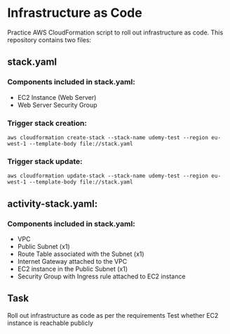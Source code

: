 # Infrastructure as Code

Practice AWS CloudFormation script to roll out infrastructure as code. This repository contains two files:

## stack.yaml

### Components included in stack.yaml:

- EC2 Instance (Web Server)
- Web Server Security Group

### Trigger stack creation:

``` aws cloudformation create-stack --stack-name udemy-test --region eu-west-1 --template-body file://stack.yaml ```

### Trigger stack update:

``` aws cloudformation update-stack --stack-name udemy-test --region eu-west-1 --template-body file://stack.yaml ```

## activity-stack.yaml:

### Components included in stack.yaml:

- VPC
- Public Subnet (x1)
- Route Table associated with the Subnet (x1)
- Internet Gateway attached to the VPC
- EC2 instance in the Public Subnet (x1)
- Security Group with Ingress rule attached to EC2 instance

## Task

Roll out infrastructure as code as per the requirements
Test whether EC2 instance is reachable publicly